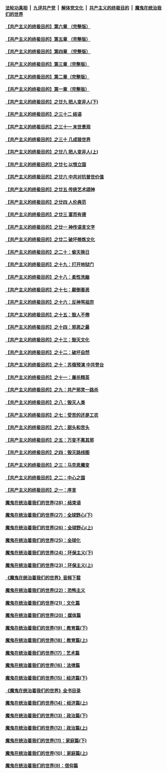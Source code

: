####  [法轮功真相](../../../../basic/blob/master/README.md?t=02062052) &nbsp;|&nbsp; [九评共产党](../../../../9ping.md/blob/master/README.md?t=02062052) &nbsp;|&nbsp; [解体党文化](../../../../jtdwh.md/blob/master/README.md?t=02062052)  &nbsp;|&nbsp; [共产主义的终极目的](../../../../gczydzjmd.md/blob/master/README.md?t=02062052) &nbsp;|&nbsp; [魔鬼在统治我们的世界](../../../../mgztzwmdsj.md/blob/master/README.md?t=02062052) 

#### [【共产主义的终极目的】第六章 （完整版）](../pages/nsc422/n11428913.md?t=02062052) 

#### [【共产主义的终极目的】第五章 （完整版）](../pages/nsc422/n11428912.md?t=02062052) 

#### [【共产主义的终极目的】第四章 （完整版）](../pages/nsc422/n11428907.md?t=02062052) 

#### [【共产主义的终极目的】第三章（完整版）](../pages/nsc422/n11428848.md?t=02062052) 

#### [【共产主义的终极目的】第二章（完整版）](../pages/nsc422/n11428831.md?t=02062052) 

#### [【共产主义的终极目的】第一章（完整版）](../pages/nsc422/n11417651.md?t=02062052) 

#### [【共产主义的终极目的】之廿九 把人变非人(下)](../pages/nsc422/n11344140.md?t=02062052) 

#### [【共产主义的终极目的】之三十二 结语](../pages/nsc422/n11360535.md?t=02062052) 

#### [【共产主义的终极目的】之三十一 末世景观](../pages/nsc422/n11351129.md?t=02062052) 

#### [【共产主义的终极目的】之三十 几成狼世界](../pages/nsc422/n11348280.md?t=02062052) 

#### [【共产主义的终极目的】之廿八 把人变非人(上)](../pages/nsc422/n11340492.md?t=02062052) 

#### [【共产主义的终极目的】之廿七 以恨立国](../pages/nsc422/n11336944.md?t=02062052) 

#### [【共产主义的终极目的】之廿六 中共对抗普世价值](../pages/nsc422/n11324785.md?t=02062052) 

#### [【共产主义的终极目的】之廿五 传统艺术颂神](../pages/nsc422/n11296396.md?t=02062052) 

#### [【共产主义的终极目的】之廿四 人伦典范](../pages/nsc422/n11296397.md?t=02062052) 

#### [【共产主义的终极目的】之廿三 富而有德](../pages/nsc422/n11283598.md?t=02062052) 

#### [【共产主义的终极目的】之廿一 神传语言文字](../pages/nsc422/n11263265.md?t=02062052) 

#### [【共产主义的终极目的】之廿二 破坏修炼文化](../pages/nsc422/n11245728.md?t=02062052) 

#### [【共产主义的终极目的】之二十：偷天换日](../pages/nsc422/n11238846.md?t=02062052) 

#### [【共产主义的终极目的】之十九：打开地狱门](../pages/nsc422/n11206376.md?t=02062052) 

#### [【共产主义的终极目的】之十八：柔性洗脑](../pages/nsc422/n11199994.md?t=02062052) 

#### [【共产主义的终极目的】之十七：颠倒善恶](../pages/nsc422/n11179782.md?t=02062052) 

#### [【共产主义的终极目的】之十六：反神骂祖宗](../pages/nsc422/n11166798.md?t=02062052) 

#### [【共产主义的终极目的】之十五：毁人不倦](../pages/nsc422/n11166792.md?t=02062052) 

#### [【共产主义的终极目的】之十四：邪恶之最](../pages/nsc422/n11150249.md?t=02062052) 

#### [【共产主义的终极目的】之十三：毁灭文化](../pages/nsc422/n11135227.md?t=02062052) 

#### [【共产主义的终极目的】之十二：破坏自然](../pages/nsc422/n11135214.md?t=02062052) 

#### [【共产主义的终极目的】之十：苏俄预演 中共登台](../pages/nsc422/n11118424.md?t=02062052) 

#### [【共产主义的终极目的】之十一：屠杀精英](../pages/nsc422/n11118442.md?t=02062052) 

#### [【共产主义的终极目的】之九：共产邪灵一路杀](../pages/nsc422/n11114139.md?t=02062052) 

#### [【共产主义的终极目的】之八：毁灭人类](../pages/nsc422/n11108503.md?t=02062052) 

#### [【共产主义的终极目的】之七：受苦的还是工农](../pages/nsc422/n11101809.md?t=02062052) 

#### [【共产主义的终极目的】之六：甜头和苦头](../pages/nsc422/n11096971.md?t=02062052) 

#### [【共产主义的终极目的】之五：万变不离其邪](../pages/nsc422/n11091285.md?t=02062052) 

#### [【共产主义的终极目的】之四：毁灭路线图](../pages/nsc422/n11086284.md?t=02062052) 

#### [【共产主义的终极目的】之三：马克思魔变](../pages/nsc422/n11061941.md?t=02062052) 

#### [【共产主义的终极目的】之二：中心之国](../pages/nsc422/n11047728.md?t=02062052) 

#### [【共产主义的终极目的】之一：序言](../pages/nsc422/n11086077.md?t=02062052) 

#### [魔鬼在统治着我们的世界(28)：结束语](../pages/nsc422/n10936246.md?t=02062052) 

#### [魔鬼在统治着我们的世界(27)：全球野心(下)](../pages/nsc422/n10928319.md?t=02062052) 

#### [魔鬼在统治着我们的世界(26)：全球野心(上)](../pages/nsc422/n10900318.md?t=02062052) 

#### [魔鬼在统治着我们的世界(25)：全球化](../pages/nsc422/n10788205.md?t=02062052) 

#### [魔鬼在统治着我们的世界(24)：环保主义(下)](../pages/nsc422/n10695307.md?t=02062052) 

#### [魔鬼在统治着我们的世界(23)：环保主义(上)](../pages/nsc422/n10688613.md?t=02062052) 

#### [《魔鬼在统治着我们的世界》音频下载](../pages/nsc422/n10635553.md?t=02062052) 

#### [魔鬼在统治着我们的世界(22)：恐怖主义](../pages/nsc422/n10614727.md?t=02062052) 

#### [魔鬼在统治着我们的世界(21)：文化篇](../pages/nsc422/n10597706.md?t=02062052) 

#### [魔鬼在统治着我们的世界(20)：媒体篇](../pages/nsc422/n10586579.md?t=02062052) 

#### [魔鬼在统治着我们的世界(19)：教育篇(下)](../pages/nsc422/n10564808.md?t=02062052) 

#### [魔鬼在统治着我们的世界(18)：教育篇(上)](../pages/nsc422/n10526970.md?t=02062052) 

#### [魔鬼在统治着我们的世界(17)：艺术篇](../pages/nsc422/n10499093.md?t=02062052) 

#### [魔鬼在统治着我们的世界(16)：法律篇](../pages/nsc422/n10485969.md?t=02062052) 

#### [魔鬼在统治着我们的世界(15)：经济篇(下)](../pages/nsc422/n10469975.md?t=02062052) 

#### [《魔鬼在统治着我们的世界》全书目录](../pages/nsc422/n10464261.md?t=02062052) 

#### [魔鬼在统治着我们的世界(14)：经济篇(上)](../pages/nsc422/n10457370.md?t=02062052) 

#### [魔鬼在统治着我们的世界(13)：政治篇(下)](../pages/nsc422/n10448270.md?t=02062052) 

#### [魔鬼在统治着我们的世界(12)：政治篇(上)](../pages/nsc422/n10444576.md?t=02062052) 

#### [魔鬼在统治着我们的世界(11)：家庭篇(下)](../pages/nsc422/n10440961.md?t=02062052) 

#### [魔鬼在统治着我们的世界(10)：家庭篇(上)](../pages/nsc422/n10435448.md?t=02062052) 

#### [魔鬼在统治着我们的世界(9)：信仰篇](../pages/nsc422/n10432159.md?t=02062052) 

